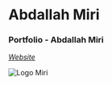 # Abdallah Miri

### Portfolio - Abdallah Miri
*[Website](https://abdallah-miri.github.io/portfolio/)*


![Logo Miri]('./assets/img/MIRI-LOGO.svg')
